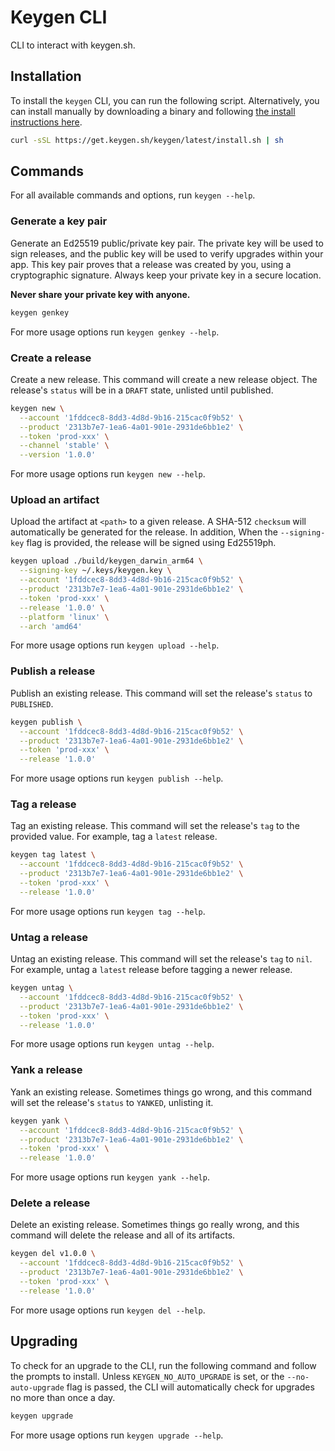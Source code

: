# Keygen CLI

CLI to interact with keygen.sh.

## Installation

To install the `keygen` CLI, you can run the following script. Alternatively,
you can install manually by downloading a binary and following [the install
instructions here](https://keygen.sh/docs/cli/).

```bash
curl -sSL https://get.keygen.sh/keygen/latest/install.sh | sh
```

## Commands

For all available commands and options, run `keygen --help`.

### Generate a key pair

Generate an Ed25519 public/private key pair. The private key will be used to
sign releases, and the public key will be used to verify upgrades within your
app. This key pair proves that a release was created by you, using a
cryptographic signature. Always keep your private key in a secure location.

**Never share your private key with anyone.**

```sh
keygen genkey
```

For more usage options run `keygen genkey --help`.

### Create a release

Create a new release. This command will create a new release object. The release's
`status` will be in a `DRAFT` state, unlisted until published.

```sh
keygen new \
  --account '1fddcec8-8dd3-4d8d-9b16-215cac0f9b52' \
  --product '2313b7e7-1ea6-4a01-901e-2931de6bb1e2' \
  --token 'prod-xxx' \
  --channel 'stable' \
  --version '1.0.0'
```

For more usage options run `keygen new --help`.

### Upload an artifact

Upload the artifact at `<path>` to a given release. A SHA-512 `checksum` will automatically
be generated for the release. In addition, When the `--signing-key` flag is provided,
the release will be signed using Ed25519ph.

```sh
keygen upload ./build/keygen_darwin_arm64 \
  --signing-key ~/.keys/keygen.key \
  --account '1fddcec8-8dd3-4d8d-9b16-215cac0f9b52' \
  --product '2313b7e7-1ea6-4a01-901e-2931de6bb1e2' \
  --token 'prod-xxx' \
  --release '1.0.0' \
  --platform 'linux' \
  --arch 'amd64'
```

For more usage options run `keygen upload --help`.

### Publish a release

Publish an existing release. This command will set the release's `status` to
`PUBLISHED`.

```sh
keygen publish \
  --account '1fddcec8-8dd3-4d8d-9b16-215cac0f9b52' \
  --product '2313b7e7-1ea6-4a01-901e-2931de6bb1e2' \
  --token 'prod-xxx' \
  --release '1.0.0'
```

For more usage options run `keygen publish --help`.

### Tag a release

Tag an existing release. This command will set the release's `tag` to the
provided value. For example, tag a `latest` release.

```sh
keygen tag latest \
  --account '1fddcec8-8dd3-4d8d-9b16-215cac0f9b52' \
  --product '2313b7e7-1ea6-4a01-901e-2931de6bb1e2' \
  --token 'prod-xxx' \
  --release '1.0.0'
```

For more usage options run `keygen tag --help`.

### Untag a release

Untag an existing release. This command will set the release's `tag` to `nil`.
For example, untag a `latest` release before tagging a newer release.

```sh
keygen untag \
  --account '1fddcec8-8dd3-4d8d-9b16-215cac0f9b52' \
  --product '2313b7e7-1ea6-4a01-901e-2931de6bb1e2' \
  --token 'prod-xxx' \
  --release '1.0.0'
```

For more usage options run `keygen untag --help`.

### Yank a release

Yank an existing release. Sometimes things go wrong, and this command will set
the release's `status` to `YANKED`, unlisting it.

```sh
keygen yank \
  --account '1fddcec8-8dd3-4d8d-9b16-215cac0f9b52' \
  --product '2313b7e7-1ea6-4a01-901e-2931de6bb1e2' \
  --token 'prod-xxx' \
  --release '1.0.0'
```

For more usage options run `keygen yank --help`.

### Delete a release

Delete an existing release. Sometimes things go really wrong, and this command
will delete the release and all of its artifacts.

```sh
keygen del v1.0.0 \
  --account '1fddcec8-8dd3-4d8d-9b16-215cac0f9b52' \
  --product '2313b7e7-1ea6-4a01-901e-2931de6bb1e2' \
  --token 'prod-xxx' \
  --release '1.0.0'
```

For more usage options run `keygen del --help`.

## Upgrading

To check for an upgrade to the CLI, run the following command and follow the
prompts to install. Unless `KEYGEN_NO_AUTO_UPGRADE` is set, or the `--no-auto-upgrade`
flag is passed, the CLI will automatically check for upgrades no more than
once a day.

```sh
keygen upgrade
```

For more usage options run `keygen upgrade --help`.
